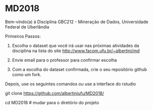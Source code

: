 # MD2018

Bem-vindo(a) à Disciplina GBC212 - Mineração de Dados, Universidade Federal de Uberlândia

Primeiros Passos:

1) Escolha o dataset que você irá usar nas próximas atividades da disciplina
na lista do site http://www.facom.ufu.br/~albertini/md

2) Envie email para o professor para confirmar escolha

3) Com a escolha do dataset confirmada, crie o seu repositório github como um fork.

Depois, use os seguintes comandos ou use a interface do rstudio

git clone https://github.com/albertiniufu/MD2018/

cd MD2018  # mudar para o diretório do projeto
